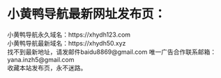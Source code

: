 <h1>小黄鸭导航最新网址发布页：</h1>
小黄鸭导航永久域名：https://xhydh123.com</br>
小黄鸭导航最新域名：https://xhydh50.xyz</br>
找不到最新地址，请发邮件baidu8869@gmail.com
唯一广告合作联系邮箱：yana.inzh5@gmail.com</br>
收藏本站发布页，永不迷路。
